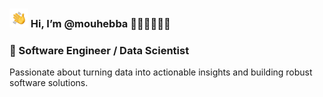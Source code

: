 ### <img src="https://raw.githubusercontent.com/AVS1508/AVS1508/master/assets/Hand%20Wave.gif" width="30px"> Hi, I’m @mouhebba 👨🏻‍💻👨🏻‍💻
### 🚀 Software Engineer / Data Scientist
Passionate about turning data into actionable insights and building robust software solutions.
